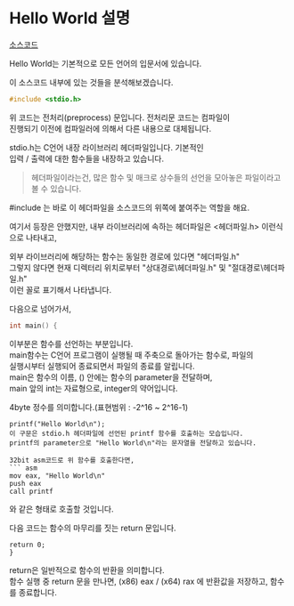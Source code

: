# Hello World 설명

[소스코드](https://github.com/Nighthom/Files/blob/main/Study/C/src/Hello%20World.c)   

Hello World는 기본적으로 모든 언어의 입문서에 있습니다.     

이 소스코드 내부에 있는 것들을 분석해보겠습니다.   

```C
#include <stdio.h>
```

위 코드는 전처리(preprocess) 문입니다. 전처리문 코드는 컴파일이    
진행되기 이전에 컴파일러에 의해서 다른 내용으로 대체됩니다.

stdio.h는 C언어 내장 라이브러리 헤더파일입니다. 기본적인   
입력 / 출력에 대한 함수들을 내장하고 있습니다.

> 헤더파일이라는건, 많은 함수 및 매크로 상수들의 선언을 모아놓은 파일이라고 볼 수 있습니다.

\#include 는 바로 이 헤더파일을 소스코드의 위쪽에 붙여주는 역할을 해요.

여기서 등장은 안했지만, 내부 라이브러리에 속하는 헤더파일은 <헤더파일.h> 이런식으로 나타내고,

외부 라이브러리에 해당하는 함수는 동일한 경로에 있다면 "헤더파일.h"    
그렇지 않다면 현재 디렉터리 위치로부터 "상대경로\헤더파일.h" 및 "절대경로\헤더파일.h"   
이런 꼴로 표기해서 나타냅니다.   

다음으로 넘어가서,  
```C
int main() {
```
이부분은 함수를 선언하는 부분입니다.  
main함수는 C언어 프로그램이 실행될 때 주축으로 돌아가는 함수로, 파일의  
실행시부터 실행되어 종료되면서 파일의 종료를 알립니다.  
main은 함수의 이름, () 안에는 함수의 parameter을 전달하며,  
main 앞의 int는 자료형으로, integer의 약어입니다.  

4byte 정수를 의미합니다.(표현범위 : -2^16 ~ 2^16-1) 

```
printf("Hello World\n");
이 구문은 stdio.h 헤더파일에 선언된 printf 함수를 호출하는 모습입니다.  
printf의 parameter으로 "Hello World\n"라는 문자열을 전달하고 있습니다.  

32bit asm코드로 위 함수를 호출한다면,
``` asm
mov eax, "Hello World\n"  
push eax  
call printf  
```
와 같은 형태로 호출할 것입니다.

다음 코드는 함수의 마무리를 짓는 return 문입니다.

```
return 0;
}
```
 
return은 일반적으로 함수의 반환을 의미합니다.   
함수 실행 중 return 문을 만나면, 
(x86) eax / (x64) rax
에 반환값을 저장하고, 함수를 종료합니다.
